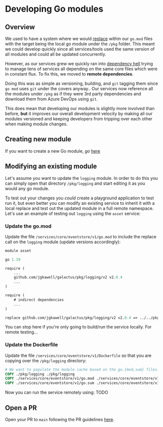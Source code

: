 # Developing Go modules

## Overview

We used to have a system where we would [replace](https://golang.org/ref/mod#go-mod-file-replace) within our `go.mod` files with the target being the local go module under the `/pkg` folder. This meant we could develop quickly since all services/tools used the same version of all modules and could all be updated concurrently.

However, as our services grew we quickly ran into [dependency hell](https://en.wikipedia.org/wiki/Dependency_hell) trying to manage tens of services all depending on the same core files which were in constant flux. To fix this, we moved to **remote dependencies**.

Doing this was as simple as versioning, building, and `git` tagging them since `go mod` uses `git` under the covers anyway.. Our services now reference all the modules under `/pkg` as if they were 3rd party dependencies and download them from Azure DevOps using `git`.

This does mean that developing our modules is slightly more involved than before, **but** it improves our overall development velocity by making all our modules versioned and keeping developers from tripping over each other when making module changes.

## Creating new module

If you want to create a new Go module, _go_ [here](how-to-create-a-go-module.md)

## Modifying an existing module

Let's assume you want to update the `logging` module. In order to do this you can simply open that directory `/pkg/logging` and start editing it as you would any go module.

To test out your changes you _could_ create a playground application to test run it, but even better you can modify an existing service to inherit it with a local replace and test out the updated module in a full remote namespace. Let's use an example of testing out `logging` using the `asset` service:

### Update the go.mod

Update the file `/services/core/eventstore/v1/go.mod` to include the replace call on the `logging` module (update versions accordingly):

```go.mod
module asset

go 1.19

require (
    ...
    github.com/jgkawell/galactus/pkg/logging/v2 v2.0.4
    ...
)

require (
    # indirect dependencies
    ...
)

replace github.com/jgkawell/galactus/pkg/logging/v2 v2.0.4 => ../../pkg/logging

```

You can stop here if you're only going to build/run the service locally. For remote testing...

### Update the Dockerfile

Update the file `/services/core/eventstore/v1/Dockerfile` so that you are copying over the `/pkg/logging` directory:

```Dockerfile
# We want to populate the module cache based on the go.{mod,sum} files.
COPY ./pkg/logging ./pkg/logging
COPY ./services/core/eventstore/v1/go.mod ./services/core/eventstore/v1/go.mod
COPY ./services/core/eventstore/v1/go.sum ./services/core/eventstore/v1/go.sum
```

Now you can run the service remotely using: TODO

## Open a PR

Open your PR to `main` following the PR guidelines [here](./creating-a-pr.md).
